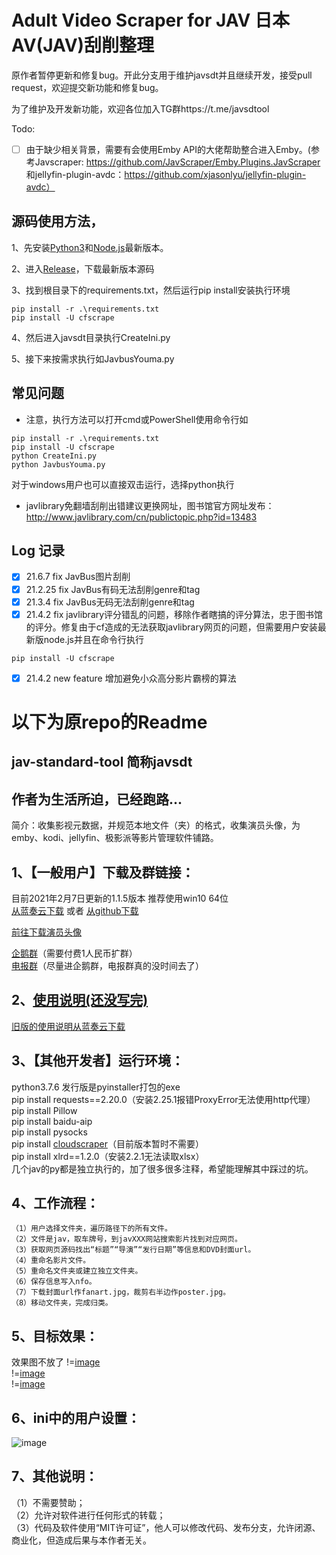 # Adult Video Scraper for JAV 日本AV(JAV)刮削整理
原作者暂停更新和修复bug。开此分支用于维护javsdt并且继续开发，接受pull request，欢迎提交新功能和修复bug。

为了维护及开发新功能，欢迎各位加入TG群https://t.me/javsdtool

Todo:
- [ ] 由于缺少相关背景，需要有会使用Emby API的大佬帮助整合进入Emby。(参考Javscraper: https://github.com/JavScraper/Emby.Plugins.JavScraper 和jellyfin-plugin-avdc：https://github.com/xjasonlyu/jellyfin-plugin-avdc）

## 源码使用方法，
1、先安装[Python3](https://www.python.org/downloads/)和[Node.js](https://nodejs.org/zh-cn/download/)最新版本。

2、进入[Release](https://github.com/fanza1/Fake_javsdt/releases)，下载最新版本源码

3、找到根目录下的requirements.txt，然后运行pip install安装执行环境
```
pip install -r .\requirements.txt
pip install -U cfscrape
```
4、然后进入javsdt目录执行CreateIni.py

5、接下来按需求执行如JavbusYouma.py

## 常见问题
* 注意，执行方法可以打开cmd或PowerShell使用命令行如
```
pip install -r .\requirements.txt
pip install -U cfscrape
python CreateIni.py
python JavbusYouma.py
```
对于windows用户也可以直接双击运行，选择python执行

* javlibrary免翻墙刮削出错建议更换网址，图书馆官方网址发布：http://www.javlibrary.com/cn/publictopic.php?id=13483

## Log 记录
- [x] 21.6.7 fix JavBus图片刮削
- [x] 21.2.25 fix JavBus有码无法刮削genre和tag
- [x] 21.3.4 fix JavBus无码无法刮削genre和tag
- [x] 21.4.2 fix javlibrary评分错乱的问题，移除作者瞎搞的评分算法，忠于图书馆的评分。修复由于cf造成的无法获取javlibrary网页的问题，但需要用户安装最新版node.js并且在命令行执行
```
pip install -U cfscrape
```
- [x] 21.4.2 new feature 增加避免小众高分影片霸榜的算法


# 以下为原repo的Readme
## jav-standard-tool 简称javsdt
## 作者为生活所迫，已经跑路...
简介：收集影视元数据，并规范本地文件（夹）的格式，收集演员头像，为emby、kodi、jellyfin、极影派等影片管理软件铺路。  

  
## 1、【一般用户】下载及群链接：  
目前2021年2月7日更新的1.1.5版本  推荐使用win10 64位  
[从蓝奏云下载](https://junerain.lanzous.com/ivp8Plg6wza) 或者 [从github下载](https://github.com/javsdt/javsdt/releases/tag/V1.1.5)
  
[前往下载演员头像](https://github.com/javsdt/javsdt/releases/tag/女优头像)   
  
[企鹅群](https://jq.qq.com/?_wv=1027&k=5CbWOpV)（需要付费1人民币扩群）  
[电报群](https://t.me/joinchat/PaHhgBaleu_qEgFy_NJlIA)（尽量进企鹅群，电报群真的没时间去了）   
  
## 2、[使用说明(还没写完)](https://github.com/javsdt/javsdt/wiki)  
[旧版的使用说明从蓝奏云下载](https://www.lanzous.com/ib0qozg)  

## 3、【其他开发者】运行环境：  
  python3.7.6 发行版是pyinstaller打包的exe  
    pip install requests==2.20.0（安装2.25.1报错ProxyError无法使用http代理）  
    pip install Pillow  
    pip install baidu-aip  
    pip install pysocks  
    pip install [cloudscraper](https://github.com/VeNoMouS/cloudscraper)（目前版本暂时不需要）  
    pip install xlrd==1.2.0（安装2.2.1无法读取xlsx）  
   几个jav的py都是独立执行的，加了很多很多注释，希望能理解其中踩过的坑。  
   
## 4、工作流程：  
    （1）用户选择文件夹，遍历路径下的所有文件。  
    （2）文件是jav，取车牌号，到javXXX网站搜索影片找到对应网页。  
    （3）获取网页源码找出“标题”“导演”“发行日期”等信息和DVD封面url。  
    （4）重命名影片文件。  
    （5）重命名文件夹或建立独立文件夹。  
    （6）保存信息写入nfo。   
    （7）下载封面url作fanart.jpg，裁剪右半边作poster.jpg。   
    （8）移动文件夹，完成归类。  
  
## 5、目标效果：  
效果图不放了
!=[image](https://github.com/javsdt/images/blob/master/jav/javsdt/readme/%E7%9B%AE%E6%A0%87%E6%95%88%E6%9E%9C1.png?raw=false)  
!=[image](https://github.com/javsdt/images/blob/master/jav/javsdt/readme/%E7%9B%AE%E6%A0%87%E6%95%88%E6%9E%9C2.png?raw=false)  
!=[image](https://github.com/javsdt/images/blob/master/jav/javsdt/readme/%E7%9B%AE%E6%A0%87%E6%95%88%E6%9E%9C3.jpg?raw=false)  
  
## 6、ini中的用户设置：  
![image](https://github.com/javsdt/images/blob/master/jav/javsdt/readme/ini%E8%AE%BE%E7%BD%AE.PNG?raw=false)  
  
## 7、其他说明：  
（1）不需要赞助；  
（2）允许对软件进行任何形式的转载；  
（3）代码及软件使用“MIT许可证”，他人可以修改代码、发布分支，允许闭源、商业化，但造成后果与本作者无关。  
